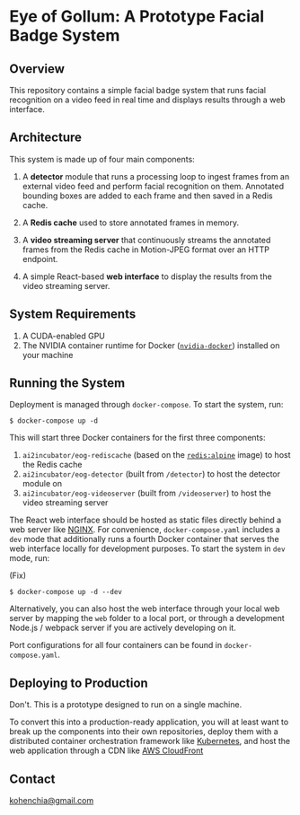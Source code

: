 # Eye of Gollum: A Prototype Facial Badge System

## Overview

This repository contains a simple facial badge system that runs facial recognition on a video feed in real time and displays results through a web interface.

## Architecture
This system is made up of four main components:

1. A **detector** module that runs a processing loop to ingest frames from an external video feed and perform facial recognition on them. Annotated bounding boxes are added to each frame and then saved in a Redis cache.

2. A **Redis cache** used to store annotated frames in memory.

3. A **video streaming server** that continuously streams the annotated frames from the Redis cache in Motion-JPEG format over an HTTP endpoint.

4. A simple React-based **web interface** to display the results from the video streaming server.

## System Requirements

1. A CUDA-enabled GPU
2. The NVIDIA container runtime for Docker ([`nvidia-docker`](https://github.com/NVIDIA/nvidia-docker)) installed on your machine

## Running the System

Deployment is managed through `docker-compose`. To start the system, run:

```
$ docker-compose up -d
```

This will start three Docker containers for the first three components:

1. `ai2incubator/eog-rediscache` (based on the [`redis:alpine`](https://hub.docker.com/_/redis/) image) to host the Redis cache
2. `ai2incubator/eog-detector` (built from `/detector`) to host the detector module on 
3. `ai2incubator/eog-videoserver` (built from `/videoserver`) to host the video streaming server

The React web interface should be hosted as static files directly behind a web server like [NGINX](https://www.nginx.com/). For convenience, `docker-compose.yaml` includes a `dev` mode that additionally runs a fourth Docker container that serves the web interface locally for development purposes. To start the system in `dev` mode, run:

(Fix)
```
$ docker-compose up -d --dev
```

Alternatively, you can also host the web interface through your local web server by mapping the `web` folder to a local port, or through a development Node.js / webpack server if you are actively developing on it.

Port configurations for all four containers can be found in `docker-compose.yaml`.

## Deploying to Production

Don't. This is a prototype designed to run on a single machine.

To convert this into a production-ready application, you will at least want to break up the components into their own repositories, deploy them with a distributed container orchestration framework like [Kubernetes](https://kubernetes.io/), and host the web application through a CDN like [AWS CloudFront](https://aws.amazon.com/cloudfront/)

## Contact

kohenchia@gmail.com

